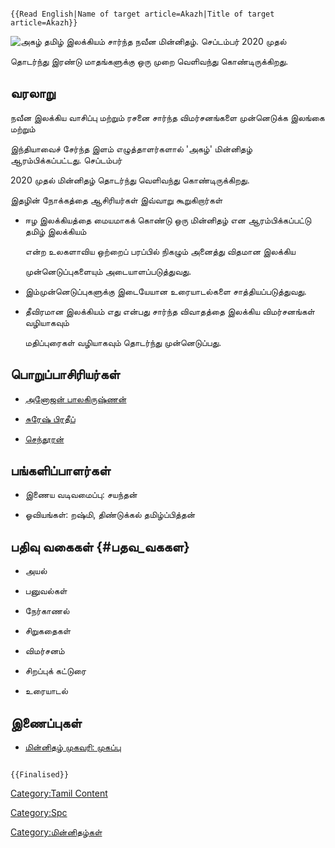 ```{=mediawiki}
{{Read English|Name of target article=Akazh|Title of target article=Akazh}}
```
![அகழ்](அகழ்.jpg "அகழ்") தமிழ் இலக்கியம் சார்ந்த நவீன மின்னிதழ். செப்டம்பர் 2020 முதல்
தொடர்ந்து இரண்டு மாதங்களுக்கு ஒரு முறை வெளிவந்து கொண்டிருக்கிறது.

## வரலாறு

நவீன இலக்கிய வாசிப்பு மற்றும் ரசனை சார்ந்த விமர்சனங்களை முன்னெடுக்க இலங்கை மற்றும்
இந்தியாவைச் சேர்ந்த இளம் எழுத்தாளர்களால் \'அகழ்' மின்னிதழ் ஆரம்பிக்கப்பட்டது. செப்டம்பர்
2020 முதல் மின்னிதழ் தொடர்ந்து வெளிவந்து கொண்டிருக்கிறது.

இதழின் நோக்கத்தை ஆசிரியர்கள் இவ்வாறு கூறுகிறார்கள்

-   ஈழ இலக்கியத்தை மையமாகக் கொண்டு ஒரு மின்னிதழ் என ஆரம்பிக்கப்பட்டு தமிழ் இலக்கியம்
    என்ற உலகளாவிய ஒற்றைப் பரப்பில் நிகழும் அனைத்து விதமான இலக்கிய
    முன்னெடுப்புகளையும் அடையாளப்படுத்துவது.
-   இம்முன்னெடுப்புகளுக்கு இடையேயான உரையாடல்களை சாத்தியப்படுத்துவது.
-   தீவிரமான இலக்கியம் எது என்பது சார்ந்த விவாதத்தை இலக்கிய விமர்சனங்கள் வழியாகவும்
    மதிப்புரைகள் வழியாகவும் தொடர்ந்து முன்னெடுப்பது.

## பொறுப்பாசிரியர்கள்

-   [அனோஜன் பாலகிருஷ்ணன்](அனோஜன்_பாலகிருஷ்ணன் "wikilink")
-   [சுரேஷ் பிரதீப்](சுரேஷ்_பிரதீப் "wikilink")
-   [செந்தூரன்](செந்தூரன் "wikilink")

## பங்களிப்பாளர்கள்

-   இணைய வடிவமைப்பு: சயந்தன்
-   ஓவியங்கள்: றஷ்மி, திண்டுக்கல் தமிழ்ப்பித்தன்

## பதிவு வகைகள் {#பதவ_வககள}

-   அயல்
-   பனுவல்கள்
-   நேர்காணல்
-   சிறுகதைகள்
-   விமர்சனம்
-   சிறப்புக் கட்டுரை
-   உரையாடல்

## இணைப்புகள்

-   [மின்னிதழ் முகவரி: முகப்பு](https://akazhonline.com/)

```{=mediawiki}
{{Finalised}}
```
[Category:Tamil Content](Category:Tamil_Content "wikilink")
[Category:Spc](Category:Spc "wikilink")
[Category:மின்னிதழ்கள்](Category:மின்னிதழ்கள் "wikilink")

